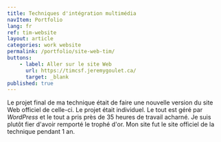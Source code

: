 ```yaml
---
title: Techniques d'intégration multimédia
navItem: Portfolio
lang: fr
ref: tim-website
layout: article
categories: work website
permalink: /portfolio/site-web-tim/
buttons:
    - label: Aller sur le site Web
      url: https://timcsf.jeremygoulet.ca/
      target: _blank
published: true
---
```


Le projet final de ma technique était de faire une nouvelle version du site Web officiel de celle-ci. Le projet était individuel. Le tout est géré par _WordPress_ et le tout a pris près de 35 heures de travail acharné. Je suis plutôt fier d'avoir remporté le trophé d'or. Mon site fut le site officiel de la technique pendant 1 an.
